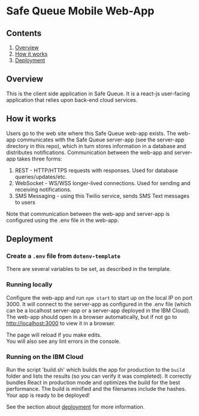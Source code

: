 # Safe Queue Mobile Web-App

## Contents

1. [Overview](#overview)
2. [How it works](#how-it-works)
3. [Deployment](#deployment)

## Overview

This is the client side application in Safe Queue.
It is a react-js user-facing application that relies upon back-end cloud services.

## How it works

Users go to the web site where this Safe Queue web-app exists.  The web-app communicates with the Safe Queue server-app (see the server-app directory in this repo), which in turn stores information in a database and distributes notifications.
Communication between the web-app and server-app takes three forms:
1. REST - HTTP/HTTPS requests with responses.  Used for database queries/updates/etc.
2. WebSocket - WS/WSS longer-lived connections. Used for sending and receiving notifications.
3. SMS Messaging - using this Twilio service, sends SMS Text messages to users

Note that communication between the web-app and server-app is configured using the .env file in the web-app.

## Deployment

### Create a `.env` file from `dotenv-template`

There are several variables to be set, as described in the template.

### Running locally

Configure the web-app and run `npm start`  to start up on the local IP on port 3000.  It will connect to the server-app as configured in the .env file (which can be a localhost server-app or a server-app deployed in the IBM Cloud).
The web-app should open in a browser automatically, but if not go to [http://localhost:3000](http://localhost:3000) to view it in a browser.

The page will reload if you make edits.<br />
You will also see any lint errors in the console.

### Running on the IBM Cloud

Run the script 'build.sh' which builds the app for production to the `build` folder and lists the results (so you can verify it was completed).
It correctly bundles React in production mode and optimizes the build for the best performance.
The build is minified and the filenames include the hashes.
Your app is ready to be deployed!

See the section about [deployment](https://facebook.github.io/create-react-app/docs/deployment) for more information.
